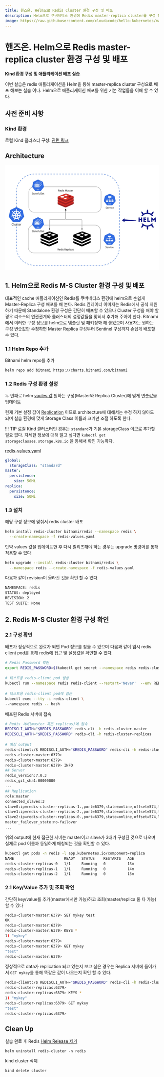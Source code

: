 ```yaml
---
title: 핸즈온. Helm으로 Redis Cluster 환경 구성 및 배포
description: Helm으로 쿠버네티스 환경에 Redis master-replica cluster를 구성 해보는 실습
image: https://raw.githubusercontent.com/cloudacode/hello-kubernetes/main/docs/assets/kubernetes-school.png
---
```


# 핸즈온. Helm으로 Redis master-replica cluster 환경 구성 및 배포

**Kind 환경 구성 및 애플리케이션 배포 실습**

이번 실습은 redis 애플리케이션을 Helm을 통해 master-replica cluster 구성으로 배포 해보는 실습 이다. Helm으로 애플리케이션 배포를 위한 기본 작업들을 이해 할 수 있다.

## 사전 준비 사항

### Kind 환경

로컬 Kind 클러스터 구성: [관련 링크](./setup-local-k8s-kind.md)

## Architecture
![helm redis master replicas](../assets/helm-redis-ms.jpg)

## 1. Helm으로 Redis M-S Cluster 환경 구성 및 배포

대표적인 cache 애플리케이션인 Redis를 쿠버네티스 환경에 helm으로 손쉽게 Master-Replica 구성 배포를 해 본다. Redis 컨테이너 이미지는 Redis에서 공식 지원하기 때문에 Standalone 환경 구성은 간단히 배포할 수 있으나 Cluster 구성을 해야 할 경우 리소스의 연관관계와 클러스터의 설정값들을 맞혀서 추가해 주어야 한다. Bitnami에서 이러한 구성 정보를 helm으로 템플릿 및 패키징화 해 놓았으며 사용자는 원하는 구성 변숫값만 수정하면 Master Replica 구성부터 Sentinel 구성까지 손쉽게 배포할 수 있다.

### 1.1 Helm Repo 추가

Bitnami helm repo를 추가

```bash
helm repo add bitnami https://charts.bitnami.com/bitnami
```

### 1.2 Redis 구성 환경 설정

두 번째로 helm [vaules 값](https://github.com/bitnami/charts/blob/master/bitnami/redis/values.yaml) 원하는 구성(Master와 Replica Cluster)에 맞게 변숫값을 업데이트

현재 기본 설정 값이 [Replication](https://github.com/bitnami/charts/blob/master/bitnami/redis/values.yaml#L105) 이므로 architecture에 대해서는 수정 하지 않아도 되며 실습 환경에 맞게 Storage Class 이름과 크기만 조절 하도록 한다.

!!! TIP
    로컬 Kind 클러스터인 경우는 `standard`가 기본 storageClass 이므로 추가할 필요 없다.
    자세한 정보에 대해 알고 싶다면 `kubectl get storageclasses.storage.k8s.io` 을 통해서 확인 가능하다.

[redis-values.yaml](../snippets/redis-values.yaml)
```yaml
global:
  storageClass: "standard"
master:
  persistence:
    size: 50Mi
replica:
  persistence:
    size: 50Mi
```

### 1.3 설치

해당 구성 정보에 맞춰서 redis cluster 배포

```bash
helm install redis-cluster bitnami/redis --namespace redis \
  --create-namespace -f redis-values.yaml
```

만약 values 값을 업데이트한 후 다시 릴리즈해야 하는 경우는 upgrade 명령어를 통해 적용할 수 있다

```bash
helm upgrade --install redis-cluster bitnami/redis \
  --namespace redis --create-namespace -f redis-values.yaml
```

다음과 같이 revision이 올라간 것을 확인 할 수 있다.
```bash
NAMESPACE: redis
STATUS: deployed
REVISION: 2
TEST SUITE: None
```

## 2. Redis M-S Cluster 환경 구성 확인

### 2.1 구성 확인

배포가 정상적으로 완료가 되면 Pod 정보를 찾을 수 있으며 다음과 같이 임시 redis client pod를 통해 redis에 접근 및 설정값을 확인할 수 있다.

```bash
# Redis Password 확인
export REDIS_PASSWORD=$(kubectl get secret --namespace redis redis-cluster -o jsonpath="{.data.redis-password}" | base64 -d)

# 테스트용 redis-client pod 생성
kubectl run --namespace redis redis-client --restart='Never'  --env REDIS_PASSWORD=$REDIS_PASSWORD  --image docker.io/bitnami/redis:7.0.3-debian-11-r0 --command -- sleep infinity

# 테스트용 redis-client pod에 접근
kubectl exec --tty -i redis-client \
--namespace redis -- bash
```

배포된 Redis 서버에 접속
```bash
# Redis 서버(master 혹은 replicas)에 접속
REDISCLI_AUTH="$REDIS_PASSWORD" redis-cli -h redis-cluster-master
REDISCLI_AUTH="$REDIS_PASSWORD" redis-cli -h redis-cluster-replicas

# 예상 output
redis-client:/$ REDISCLI_AUTH="$REDIS_PASSWORD" redis-cli -h redis-cluster-master
redis-cluster-master:6379>
redis-cluster-master:6379>
redis-cluster-master:6379> INFO
## Server
redis_version:7.0.3
redis_git_sha1:00000000
...
## Replication
role:master
connected_slaves:3
slave0:ip=redis-cluster-replicas-1.,port=6379,state=online,offset=574,lag=1
slave1:ip=redis-cluster-replicas-2.,port=6379,state=online,offset=574,lag=1
slave2:ip=redis-cluster-replicas-0.,port=6379,state=online,offset=574,lag=0
master_failover_state:no-failover
...
```

위의 output에 현재 접근한 서버는 master이고 slave가 3대가 구성된 것으로 나오며 실제로 pod 이름과 동일하게 매칭되는 것을 확인할 수 있다.

```bash
kubectl get pods -n redis -l app.kubernetes.io/component=replica
NAME                       READY   STATUS    RESTARTS   AGE
redis-cluster-replicas-0   1/1     Running   0          13m
redis-cluster-replicas-1   1/1     Running   0          14m
redis-cluster-replicas-2   1/1     Running   0          15m
```

### 2.1 Key/Value 추가 및 조회 확인

간단히 key/value를 추가(master에서만 가능)하고 조회(master/replica 둘 다 가능) 할 수 있다

```bash
redis-cluster-master:6379> SET mykey test
OK
redis-cluster-master:6379>
redis-cluster-master:6379> KEYS *
1) "mykey"
redis-cluster-master:6379>
redis-cluster-master:6379> GET mykey
"test"
redis-cluster-master:6379>
```

정상적으로 data가 replication 되고 있는지 보고 싶은 경우는 Replica 서버에 들어가서 `GET mykey`를 통해 똑같은 값이 나오는지 확인 할 수 있다.

```bash
redis-client:/$ REDISCLI_AUTH="$REDIS_PASSWORD" redis-cli -h redis-cluster-replicas
redis-cluster-replicas:6379>
redis-cluster-replicas:6379> KEYS *
1) "mykey"
redis-cluster-replicas:6379> GET mykey
"test"
redis-cluster-replicas:6379>
```

## Clean Up

실습 완료 후 Redis [Helm Release 제거](https://helm.sh/docs/helm/helm_uninstall/)
```
helm uninstall redis-cluster -n redis
```

kind cluster 삭제
```
kind delete cluster
```
